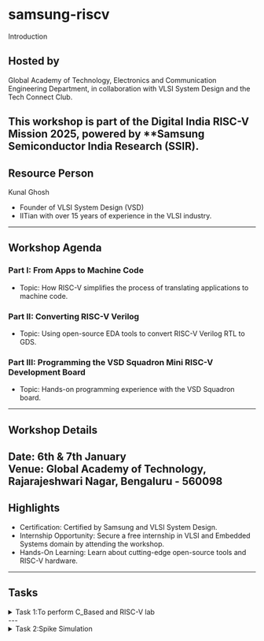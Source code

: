 # samsung-riscv
Introduction
## Hosted by
Global Academy of Technology, Electronics and Communication Engineering Department, in collaboration with VLSI System Design and the Tech Connect Club.

This workshop is part of the Digital India RISC-V Mission 2025, powered by **Samsung Semiconductor India Research (SSIR).
---

## Resource Person
Kunal Ghosh
- Founder of VLSI System Design (VSD)
- IITian with over 15 years of experience in the VLSI industry.

---

## Workshop Agenda

### Part I: From Apps to Machine Code
- Topic: How RISC-V simplifies the process of translating applications to machine code.

### Part II: Converting RISC-V Verilog
- Topic: Using open-source EDA tools to convert RISC-V Verilog RTL to GDS.

### Part III: Programming the VSD Squadron Mini RISC-V Development Board
- Topic: Hands-on programming experience with the VSD Squadron board.
---

## Workshop Details
Date: 6th & 7th January  
Venue: Global Academy of Technology, Rajarajeshwari Nagar, Bengaluru - 560098
---

## Highlights
- Certification: Certified by Samsung and VLSI System Design.
- Internship Opportunity: Secure a free internship in VLSI and Embedded Systems domain by attending the workshop.
- Hands-On Learning: Learn about cutting-edge open-source tools and RISC-V hardware.

---
## Tasks
<details>
<summary> Task 1:To perform C_Based and RISC-V lab  </summary>
<br> 
 
- Create a GitHub Repository:
Name it "samsung-riscv".
Watch the provided videos to understand how the program works.
 
- Install the RISC-V Toolchain:
Use the VDI link from the shared PDF to download and install the toolchain.
 
- Follow Lab Videos:
Watch the C-based and RISC-V-based lab videos.
Repeat the steps on your computer.
Take screenshots of your progress with the current date and time visible on your screen.
 
- simple c program
![c based lab](https://github.com/user-attachments/assets/046951b9-5f67-443c-aa30-f1f323208bac)


- disassembly code
![risc-based-lab-O1](https://github.com/user-attachments/assets/91f11897-f95a-4998-ae85-e5309f3f0fc5)

![risc-based-lab-Ofast](https://github.com/user-attachments/assets/aa3c09d0-6058-4875-92c9-b8f0d9e0216e)
</details>
---
<details>
<summary> Task 2:Spike Simulation  </summary>
<br>
-Spike is a RISC-V architecture simulator that allows for the simulation of RISC-V programs and software stacks.

- step 1:Compile the c code using gcc copmiler 
 Step1
$ gcc fact.c
$ ./a.out

- step 2: Compile the code with riscv compiler
![c-program](https://github.com/user-attachments/assets/ae32a990-4d9b-4d45-a20f-16226dd0305e)

- using -O1 instruction.
step2
$ riscv64-unknown-elf-gcc -O1 -mabi=lp64 -march=rv64i -o fact.o fact.c
![O1](https://github.com/user-attachments/assets/a2253593-1184-4852-9004-63932e365665)

- using -Ofast instruction.

$ riscv64-unknown-elf-gcc -Ofast -mabi=lp64 -march=rv64i -o fact.o fact.c

![Ofast](https://github.com/user-attachments/assets/b129f662-2a16-4b0c-9944-3d50ba36aa5b)


- Open the Objdump of code by using the below command
bash
$ riscv64-unknown-elf-objdump -d sum_1ton.o | less  

- Open the debugger in another terminal by using the below command
bash
$  spike -d pk fact.o 

- The rest steps are shown in the following snapshot.
![spike](https://github.com/user-attachments/assets/161d1bdd-5b8a-4ea6-8907-42a2746c3d38)
